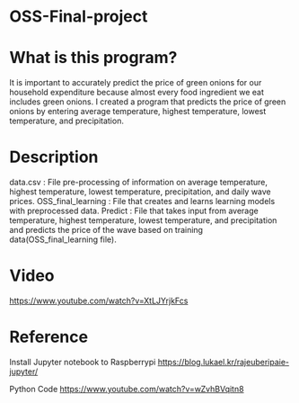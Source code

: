 # OSS-Final-project

# What is this program?
It is important to accurately predict the price of green onions for our household expenditure because almost every food ingredient we eat includes green onions. I created a program that predicts the price of green onions by entering average temperature, highest temperature, lowest temperature, and precipitation.

# Description
data.csv : File pre-processing of information on average temperature, highest temperature, lowest temperature, precipitation, and daily wave prices.
OSS_final_learning : File that creates and learns learning models with preprocessed data.
Predict : File that takes input from average temperature, highest temperature, lowest temperature, and precipitation and predicts the price of the wave based on training data(OSS_final_learning file).

# Video
https://www.youtube.com/watch?v=XtLJYrjkFcs 

# Reference

Install Jupyter notebook to Raspberrypi
https://blog.lukael.kr/rajeuberipaie-jupyter/

Python Code
https://www.youtube.com/watch?v=wZvhBVqitn8 
